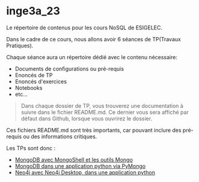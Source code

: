 # inge3a_23 

Le répertoire de contenus pour les cours NoSQL de ESIGELEC.

Dans le cadre de ce cours, nous allons avoir 6 séances de TP(Travaux Pratiques).

Chaque séance aura un répertoire dédié avec le contenu nécessaire:
- Documents de configurations ou pré-requis
- Enoncés de TP
- Enoncés d'exercices
- Notebooks
- etc...

>Dans chaque dossier de TP, vous trouverez une documentation à suivre dans le fichier README.md.
Ce dernier vous sera affiché par défaut dans Github, lorsque vous ouvrirez le dossier.

Ces fichiers README.md sont très importants, car pouvant inclure des pré-requis ou des informations critiques.

Les TPs sont donc :
- [MongoDB avec MongoShell et les outils Mongo](tp_1)
- [MongoDB dans une application python via PyMongo](tp_2)
- [Neo4j avec Neo4j Desktop, dans une application python](tp_3)

